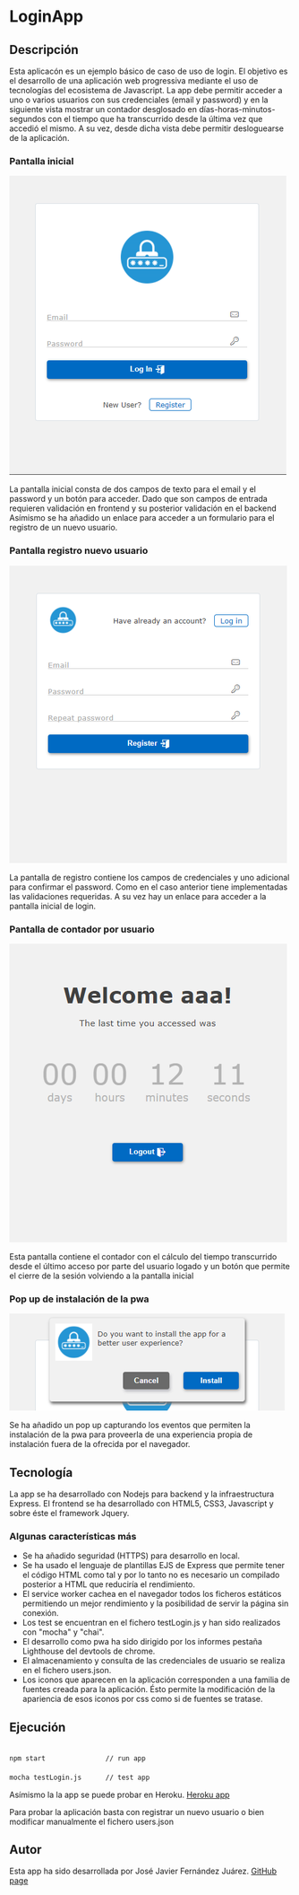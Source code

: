 # LoginApp


## Descripción

Esta aplicacón es un ejemplo básico de caso de uso de login. El objetivo es el desarrollo de una aplicación web progressiva mediante el uso de tecnologías del ecosistema de Javascript. La app debe permitir acceder a uno o varios usuarios con sus credenciales (email y password) y en la siguiente vista mostrar un contador desglosado en días-horas-minutos-segundos con el tiempo que ha transcurrido desde la última vez que accedió el mismo. A su vez, desde dicha vista debe permitir desloguearse de la aplicación. 


### Pantalla inicial

<img alt="login" src="https://github.com/j2fer/LoginApp/blob/master/public/images/Screenshot_1.png" />

La pantalla inicial consta de dos campos de texto para el email y el password y un botón para acceder. Dado que son campos de entrada requieren validación en frontend y su posterior validación en el backend Asímismo se ha añadido un enlace para acceder a un formulario para el registro de un nuevo usuario. 


### Pantalla registro nuevo usuario

<img alt="register" src="https://github.com/j2fer/LoginApp/blob/master/public/images/Screenshot_2.png" />

La pantalla de registro contiene los campos de credenciales y uno adicional para confirmar el password. Como en el caso anterior tiene implementadas las validaciones requeridas. A su vez hay un enlace para acceder a la pantalla inicial de login.


### Pantalla de contador por usuario

<img alt="counter" src="https://github.com/j2fer/LoginApp/blob/master/public/images/Screenshot_3.png" />

Esta pantalla contiene el contador con el cálculo del tiempo transcurrido desde el último acceso por parte del usuario logado y un botón que permite el cierre de la sesión volviendo a la pantalla inicial


### Pop up de instalación de la pwa

<img alt="install" src="https://github.com/j2fer/LoginApp/blob/master/public/images/Screenshot_4.png" />

Se ha añadido un pop up capturando los eventos que permiten la instalación de la pwa para proveerla de una experiencia propia de instalación fuera de la ofrecida por el navegador. 



## Tecnología

La app se ha desarrollado con Nodejs para backend y la infraestructura Express. El frontend se ha desarrollado con HTML5, CSS3, Javascript y sobre éste el framework Jquery.


### Algunas características más

- Se ha añadido seguridad (HTTPS) para desarrollo en local.
- Se ha usado el lenguaje de plantillas EJS de Express que permite tener el código HTML como tal y por lo tanto no es necesario un compilado posterior a HTML que reduciría el rendimiento.
- El service worker cachea en el navegador todos los ficheros estáticos permitiendo un mejor rendimiento y la posibilidad de servir la página sin conexión.
- Los test se encuentran en el fichero testLogin.js y han sido realizados con "mocha" y "chai".
- El desarrollo como pwa ha sido dirigido por los informes pestaña Lighthouse del devtools de chrome.
- El almacenamiento y consulta de las credenciales de usuario se realiza en el fichero users.json. 
- Los iconos que aparecen en la aplicación corresponden a una familia de fuentes creada para la aplicación. Ésto permite la modificación de la apariencia de esos iconos por css como si de fuentes se tratase.



## Ejecución

```bash

npm start               // run app

mocha testLogin.js      // test app

```

Asímismo la la app se puede probar en Heroku. [Heroku app](https://j2fer-login-app.herokuapp.com/)

Para probar la aplicación basta con registrar un nuevo usuario o bien modificar manualmente el fichero users.json



## Autor

Esta app ha sido desarrollada por José Javier Fernández Juárez. [GitHub page](https://github.com/j2fer)
